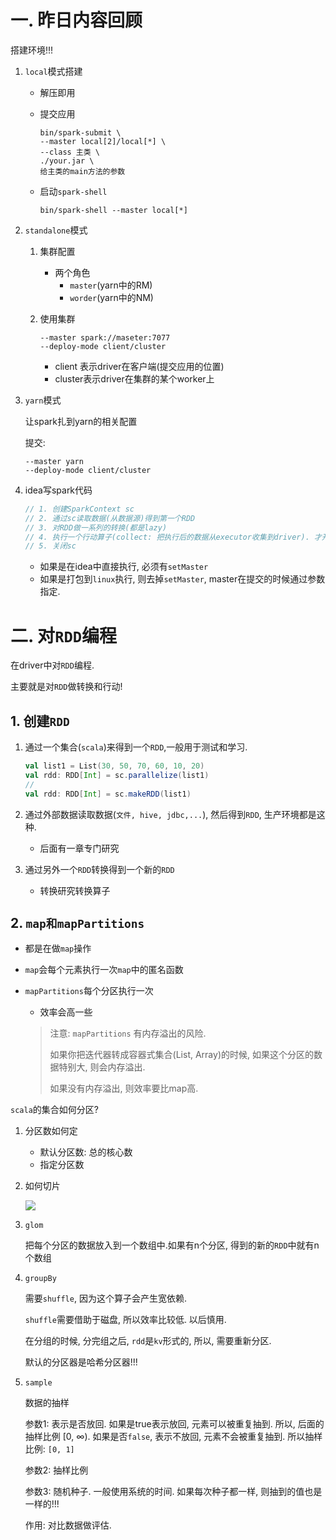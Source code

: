 # 一. 昨日内容回顾

搭建环境!!!

1. `local`模式搭建

   - 解压即用

   - 提交应用

     ```shell
     bin/spark-submit \
     --master local[2]/local[*] \
     --class 主类 \
     ./your.jar \
     给主类的main方法的参数
     ```

   - 启动`spark-shell`

     ```shell
     bin/spark-shell --master local[*]
     ```

2. `standalone`模式

   1. 集群配置

      - 两个角色
        - `master`(yarn中的RM)
        - `worder`(yarn中的NM)

   2. 使用集群

      ```shell
      --master spark://maseter:7077
      --deploy-mode client/cluster
      ```

      - client 表示driver在客户端(提交应用的位置)
      - cluster表示driver在集群的某个worker上

3. `yarn`模式

   让spark扎到yarn的相关配置

   提交: 

   ```shell
   --master yarn
   --deploy-mode client/cluster
   ```

4. idea写spark代码

   ```scala
   // 1. 创建SparkContext sc
   // 2. 通过sc读取数据(从数据源)得到第一个RDD
   // 3. 对RDD做一系列的转换(都是lazy)
   // 4. 执行一个行动算子(collect: 把执行后的数据从executor收集到driver). 才开始执行前面的转换
   // 5. 关闭sc
   ```

   - 如果是在idea中直接执行, 必须有`setMaster`
   - 如果是打包到`linux`执行, 则去掉``setMaster``, master在提交的时候通过参数指定.

# 二. 对`RDD`编程

在driver中对`RDD`编程. 

主要就是对`RDD`做转换和行动!

## 1. 创建`RDD`

1. 通过一个集合(`scala`)来得到一个`RDD`,一般用于测试和学习.

   ```scala
   val list1 = List(30, 50, 70, 60, 10, 20)
   val rdd: RDD[Int] = sc.parallelize(list1)
   //
   val rdd: RDD[Int] = sc.makeRDD(list1)
   ```

   

2. 通过外部数据读取数据(`文件, hive, jdbc,...`), 然后得到`RDD`, 生产环境都是这种.

   - 后面有一章专门研究

3. 通过另外一个`RDD`转换得到一个新的`RDD`

   - 转换研究转换算子

## 2. `map和mapPartitions`

- 都是在做`map`操作

- `map`会每个元素执行一次`map`中的匿名函数

- `mapPartitions`每个分区执行一次

  - 效率会高一些

  > 注意: `mapPartitions` 有内存溢出的风险.
  >
  > 如果你把迭代器转成容器式集合(List, Array)的时候, 如果这个分区的数据特别大, 则会内存溢出.
  >
  > 如果没有内存溢出, 则效率要比map高.

`scala`的集合如何分区?

1. 分区数如何定

   - 默认分区数: 总的核心数
   - 指定分区数

2. 如何切片

   ![](http://lizhenchao.oss-cn-shenzhen.aliyuncs.com/1588648830.png)

3. `glom`

   把每个分区的数据放入到一个数组中.如果有n个分区, 得到的新的`RDD`中就有n个数组

4. `groupBy`

   需要`shuffle`, 因为这个算子会产生宽依赖.

   `shuffle`需要借助于磁盘, 所以效率比较低.  以后慎用.

   在分组的时候, 分完组之后, `rdd`是`kv`形式的, 所以, 需要重新分区.

   默认的分区器是哈希分区器!!!

5. `sample`

   数据的抽样

   参数1: 表示是否放回. 如果是true表示放回, 元素可以被重复抽到. 所以, 后面的抽样比例 [0, ∞). 如果是否`false`, 表示不放回, 元素不会被重复抽到. 所以抽样比例: `[0, 1]`

   参数2: 抽样比例

   参数3: 随机种子. 一般使用系统的时间. 如果每次种子都一样, 则抽到的值也是一样的!!!

   作用: 对比数据做评估.

   


